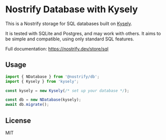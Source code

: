 # Nostrify Database with Kysely

This is a Nostrify storage for SQL databases built on [Kysely](https://github.com/kysely-org/kysely).

It is tested with SQLite and Postgres, and may work with others. It aims to be simple and compatible, using only standard SQL features.

Full documentation: https://nostrify.dev/store/sql

## Usage

```ts
import { NDatabase } from '@nostrify/db';
import { Kysely } from 'kysely';

const kysely = new Kysely(/* set up your database */);

const db = new NDatabase(kysely);
await db.migrate();
```

## License

MIT
